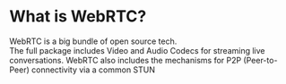 # What is WebRTC?

WebRTC is a big bundle of open source tech.  
The full package includes Video and Audio Codecs for streaming live conversations.
WebRTC also includes the mechanisms for P2P (Peer-to-Peer) connectivity via a common STUN 
